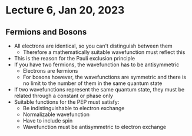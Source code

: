 # Lecture 6, Jan 20, 2023

## Fermions and Bosons

* All electrons are identical, so you can't distinguish between them
	* Therefore a mathematically suitable wavefunction must reflect this
* This is the reason for the Pauli exclusion principle
* If you have two fermions, the wavefunction has to be antisymmetric
	* Electrons are fermions
	* For bosons however, the wavefunctions are symmetric and there is no limit to the number of them in the same quantum state
* If two wavefunctions represent the same quantum state, they must be related through a constant or phase only
* Suitable functions for the PEP must satisfy:
	* Be indistinguishable to electron exchange
	* Normalizable wavefunction
	* Have to include spin
	* Wavefunction must be antisymmetric to electron exchange

